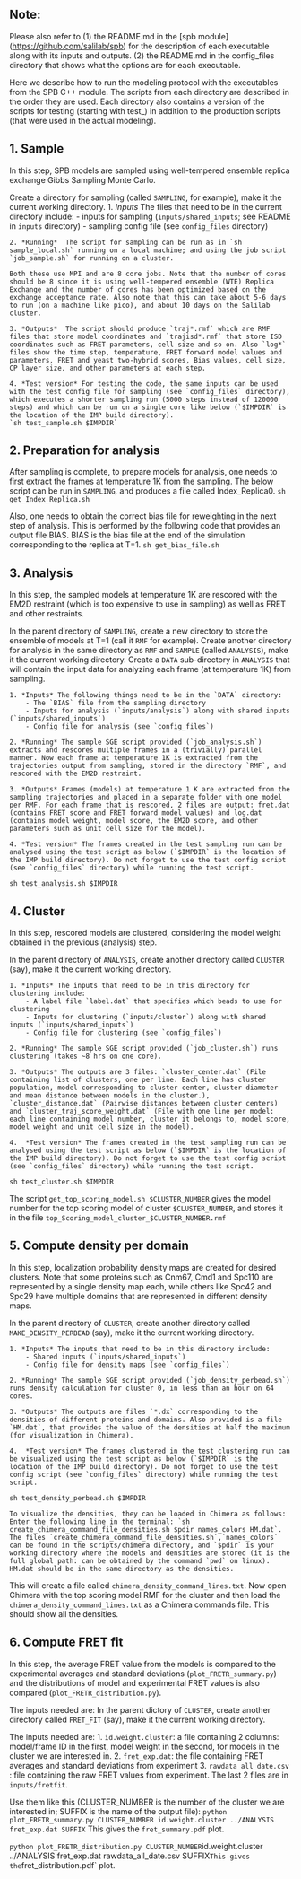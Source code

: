 ## Note: 
Please also refer to 
(1) the README.md in the [spb module] (https://github.com/salilab/spb) for the description of each executable along with its inputs and outputs. 
(2) the README.md in the config_files directory that shows what the options are for each executable.

Here we describe how to run the modeling protocol with the executables from the SPB C++ module. The scripts from each directory are described in the order they are used.
Each directory also contains a version of the scripts for testing (starting with test_) in addition to the production scripts (that were used in the actual modeling).

## 1. Sample
In this step, SPB models are sampled using well-tempered ensemble replica exchange Gibbs Sampling Monte Carlo. 

Create a directory for sampling (called `SAMPLING`, for example), make it the current working directory.
    1. *Inputs*  The files that need to be in the current directory include:
        - inputs for sampling (`inputs/shared_inputs`; see README in `inputs` directory)
        - sampling config file (see `config_files` directory)  

    2. *Running*  The script for sampling can be run as in `sh sample_local.sh` running on a local machine; and using the job script `job_sample.sh` for running on a cluster. 

    Both these use MPI and are 8 core jobs. Note that the number of cores should be 8 since it is using well-tempered ensemble (WTE) Replica Exchange and the number of cores has been optimized based on the exchange acceptance rate. Also note that this can take about 5-6 days to run (on a machine like pico), and about 10 days on the Salilab cluster.

    3. *Outputs*  The script should produce `traj*.rmf` which are RMF files that store model coordinates and `trajisd*.rmf` that store ISD coordinates such as FRET parameters, cell size and so on. Also `log*` files show the time step, temperature, FRET forward model values and parameters, FRET and yeast two-hybrid scores, Bias values, cell size, CP layer size, and other parameters at each step.

    4. *Test version* For testing the code, the same inputs can be used with the test config file for sampling (see `config_files` directory), which executes a shorter sampling run (5000 steps instead of 120000 steps) and which can be run on a single core like below (`$IMPDIR` is the location of the IMP build directory).
    `sh test_sample.sh $IMPDIR`

## 2. Preparation for analysis
After sampling is complete, to prepare models for analysis, one needs to first extract the frames at temperature 1K from the sampling. 
The below script can be run in `SAMPLING`, and produces a file called Index_Replica0. 
`sh get_Index_Replica.sh` 

Also, one needs to obtain the correct bias file for reweighting in the next step of analysis. This is performed by the following code that provides an output file BIAS. BIAS is the bias file at the end of the simulation corresponding to the replica at T=1.
`sh get_bias_file.sh`

## 3. Analysis
In this step, the sampled models at temperature 1K are rescored with the EM2D restraint (which is too expensive to use in sampling) as well as FRET and other restraints. 

In the parent directory of `SAMPLING`, create a new directory to store the ensemble of models at T=1 (call it `RMF` for example). 
Create another directory for analysis in the same directory as `RMF` and `SAMPLE` (called `ANALYSIS`), make it the current working directory.
Create a `DATA` sub-directory in `ANALYSIS` that will contain the input data for analyzing each frame (at temperature 1K) from sampling. 

    1. *Inputs* The following things need to be in the `DATA` directory:
        - The `BIAS` file from the sampling directory
        - Inputs for analysis (`inputs/analysis`) along with shared inputs (`inputs/shared_inputs`)
        - Config file for analysis (see `config_files`)

    2. *Running* The sample SGE script provided (`job_analysis.sh`) extracts and rescores multiple frames in a (trivially) parallel manner. Now each frame at temperature 1K is extracted from the trajectories output from sampling, stored in the directory `RMF`, and rescored with the EM2D restraint. 

    3. *Outputs* Frames (models) at temperature 1 K are extracted from the sampling trajectories and placed in a separate folder with one model per RMF. For each frame that is rescored, 2 files are output: fret.dat (contains FRET score and FRET forward model values) and log.dat (contains model weight, model score, the EM2D score, and other parameters such as unit cell size for the model). 

    4. *Test version* The frames created in the test sampling run can be analysed using the test script as below (`$IMPDIR` is the location of the IMP build directory). Do not forget to use the test config script (see `config_files` directory) while running the test script. 
`sh test_analysis.sh $IMPDIR`

## 4. Cluster
In this step, rescored models are clustered, considering the model weight obtained in the previous (analysis) step. 

In the parent directory of `ANALYSIS`, create another directory called `CLUSTER` (say), make it the current working directory.

    1. *Inputs* The inputs that need to be in this directory for clustering include:
        - A label file `label.dat` that specifies which beads to use for clustering
        - Inputs for clustering (`inputs/cluster`) along with shared inputs (`inputs/shared_inputs`)
        - Config file for clustering (see `config_files`)

    2. *Running* The sample SGE script provided (`job_cluster.sh`) runs clustering (takes ~8 hrs on one core).

    3. *Outputs* The outputs are 3 files: `cluster_center.dat` (File containing list of clusters, one per line. Each line has cluster population, model corresponding to cluster center, cluster diameter and mean distance between models in the cluster.),  `cluster_distance.dat` (Pairwise distances between cluster centers) and `cluster_traj_score_weight.dat` (File with one line per model: each line containing model number, cluster it belongs to, model score, model weight and unit cell size in the model). 

    4.  *Test version* The frames created in the test sampling run can be analysed using the test script as below (`$IMPDIR` is the location of the IMP build directory). Do not forget to use the test config script (see `config_files` directory) while running the test script. 
`sh test_cluster.sh $IMPDIR`

The script `get_top_scoring_model.sh $CLUSTER_NUMBER` gives the model number for the top scoring model of cluster `$CLUSTER_NUMBER`, and stores it in the file `top_Scoring_model_cluster_$CLUSTER_NUMBER.rmf`

## 5. Compute density per domain 
In this step, localization probability density maps are created for desired clusters. Note that some proteins such as Cnm67, Cmd1 and Spc110 are represented by a single density map each, while others like Spc42 and Spc29 have multiple domains that are represented in different density maps.

In the parent directory of `CLUSTER`, create another directory called `MAKE_DENSITY_PERBEAD` (say), make it the current working directory.

    1. *Inputs* The inputs that need to be in this directory include:
        - Shared inputs (`inputs/shared_inputs`)
        - Config file for density maps (see `config_files`)

    2. *Running* The sample SGE script provided (`job_density_perbead.sh`) runs density calculation for cluster 0, in less than an hour on 64 cores.

    3. *Outputs* The outputs are files `*.dx` corresponding to the densities of different proteins and domains. Also provided is a file `HM.dat`, that provides the value of the densities at half the maximum (for visualization in Chimera). 

    4.  *Test version* The frames clustered in the test clustering run can be visualized using the test script as below (`$IMPDIR` is the location of the IMP build directory). Do not forget to use the test config script (see `config_files` directory) while running the test script. 
`sh test_density_perbead.sh $IMPDIR` 

    To visualize the densities, they can be loaded in Chimera as follows: Enter the following line in the terminal: `sh create_chimera_command_file_densities.sh $pdir names_colors HM.dat`. The files `create_chimera_command_file_densities.sh`,`names_colors` can be found in the scripts/chimera directory, and `$pdir` is your working directory where the models and densities are stored (it is the full global path: can be obtained by the command `pwd` on linux). HM.dat should be in the same directory as the densities. 
This will create a file called `chimera_density_command_lines.txt`. Now open Chimera with the top scoring model RMF for the cluster and then load the `chimera_density_command_lines.txt` as a Chimera commands file. This should show all the densities.

## 6. Compute FRET fit
In this step, the average FRET value from the models is compared to the experimental averages and standard deviations (`plot_FRETR_summary.py`) and the distributions of model and experimental FRET values is also compared (`plot_FRETR_distribution.py`).

The inputs needed are:
In the parent dictory of `CLUSTER`, create another directory called `FRET_FIT` (say), make it the current working directory.

The inputs needed are:
    1. `id.weight.cluster`: a file containing 2 columns: model/frame ID in the first, model weight in the second, for models in the cluster we are interested in.
    2. `fret_exp.dat`: the file containing FRET averages and standard deviations from experiment
    3. `rawdata_all_date.csv` : file containing the raw FRET values from experiment.
The last 2 files are in `inputs/fretfit`. 
  
Use them like this (CLUSTER_NUMBER is the number of the cluster we are interested in; SUFFIX is the name of the output file):
`python plot_FRETR_summary.py CLUSTER_NUMBER id.weight.cluster ../ANALYSIS fret_exp.dat SUFFIX`
This gives the `fret_summary.pdf` plot.

`python plot_FRETR_distribution.py CLUSTER_NUMBER`id.weight.cluster ../ANALYSIS fret_exp.dat rawdata_all_date.csv SUFFIX`
This gives the `fret_distribution.pdf` plot.
